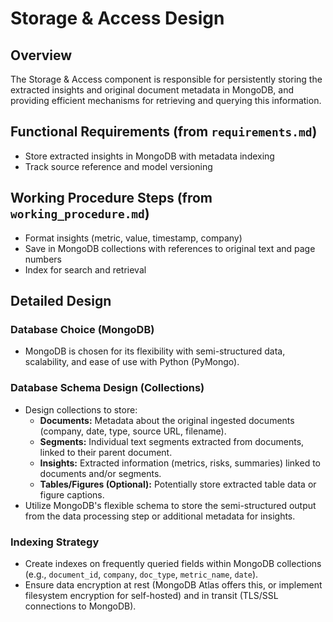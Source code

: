 # Storage & Access Design

## Overview

The Storage & Access component is responsible for persistently storing the extracted insights and original document metadata in MongoDB, and providing efficient mechanisms for retrieving and querying this information.

## Functional Requirements (from `requirements.md`)

*   Store extracted insights in MongoDB with metadata indexing
*   Track source reference and model versioning

## Working Procedure Steps (from `working_procedure.md`)

*   Format insights (metric, value, timestamp, company)
*   Save in MongoDB collections with references to original text and page numbers
*   Index for search and retrieval

## Detailed Design

### Database Choice (MongoDB)

*   MongoDB is chosen for its flexibility with semi-structured data, scalability, and ease of use with Python (PyMongo).

### Database Schema Design (Collections)

*   Design collections to store:
    *   **Documents:** Metadata about the original ingested documents (company, date, type, source URL, filename).
    *   **Segments:** Individual text segments extracted from documents, linked to their parent document.
    *   **Insights:** Extracted information (metrics, risks, summaries) linked to documents and/or segments.
    *   **Tables/Figures (Optional):** Potentially store extracted table data or figure captions.
*   Utilize MongoDB's flexible schema to store the semi-structured output from the data processing step or additional metadata for insights.

### Indexing Strategy

*   Create indexes on frequently queried fields within MongoDB collections (e.g., `document_id`, `company`, `doc_type`, `metric_name`, `date`).
*   Ensure data encryption at rest (MongoDB Atlas offers this, or implement filesystem encryption for self-hosted) and in transit (TLS/SSL connections to MongoDB).